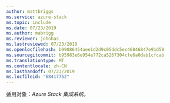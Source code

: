 ```yaml
---
author: mattbriggs
ms.service: azure-stack
ms.topic: include
ms.date: 07/23/2019
ms.author: mabrigg
ms.reviewer: johnhas
ms.lastreviewed: 07/23/2019
ms.openlocfilehash: b99086454aee1d2d9c05ddc5ec46846847e91d58
ms.sourcegitcommit: b95983e6e954e772ca5267304cfe6a0dab1cfcab
ms.translationtype: MT
ms.contentlocale: zh-CN
ms.lasthandoff: 07/23/2019
ms.locfileid: "68417752"
---
```

适用对象：*Azure Stack 集成系统。*